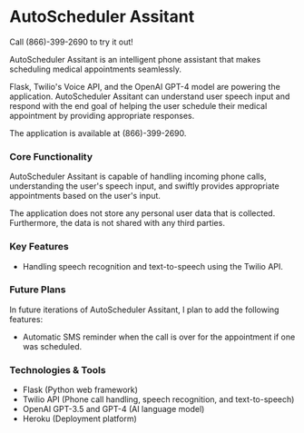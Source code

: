 # AutoScheduler Assitant

Call (866)-399-2690 to try it out!


AutoScheduler Assitant is an intelligent phone assistant that makes scheduling medical appointments seamlessly. 

Flask, Twilio's Voice API, and the OpenAI GPT-4 model are powering the application. AutoScheduler Assitant can understand user speech input and respond with the end goal of helping the user schedule their medical appointment by providing appropriate responses.

The application is available at (866)-399-2690. 

### Core Functionality
AutoScheduler Assitant is capable of handling incoming phone calls, understanding the user's speech input, and swiftly provides appropriate appointments based on the user's input. 

The application does not store any personal user data that is collected. Furthermore, the data is not shared with any third parties.

### Key Features

- Handling speech recognition and text-to-speech using the Twilio API.

### Future Plans
In future iterations of AutoScheduler Assitant, I plan to add the following features:
- Automatic SMS reminder when the call is over for the appointment if one was scheduled.


### Technologies & Tools
- Flask (Python web framework)
- Twilio API (Phone call handling, speech recognition, and text-to-speech)
- OpenAI GPT-3.5 and GPT-4 (AI language model)
- Heroku (Deployment platform)


